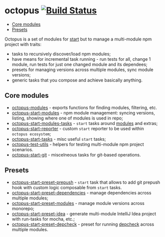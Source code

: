 # octopus [![Build Status](https://img.shields.io/travis/wix/octopus/master.svg?label=build%20status)](https://travis-ci.org/wix/octopus)

<!-- ⛔️ AUTO-GENERATED-CONTENT:START (TOC) -->
- [Core modules](#core-modules)
- [Presets](#presets)
<!-- ⛔️ AUTO-GENERATED-CONTENT:START (TOC) -->
<!-- ⛔️ AUTO-GENERATED-CONTENT:END -->

Octopus is a set of modules for [start](https://github.com/start-runner/start) but to manage a multi-module npm project with traits:
 - tasks to recursively discover/load npm modules;
 - have means for incremental task running - run tests for all, change 1 module, run tests for just one changed module and its dependees;
 - presets for managing versions across multiple modules, sync module versions;
 - generic tasks that you compose and achieve basically anything.

## Core modules

 - [octopus-modules](modules) - exports functions for finding modules, filtering, etc.
 - [octopus-start-modules](start-modules) - npm module management: syncing versions, listing, showing where one of modules is used in repo;
 - [octopus-start-modules-tasks](start-modules-tasks) - `start` tasks around [modules](modules) and extras;
 - [octopus-start-reporter](start-reporter) - custom `start` reporter to be used within `octopus ecosystem`;
 - [octopus-start-tasks](start-tasks) - misc useful `start` tasks;
 - [octopus-test-utils](test-utils) - helpers for testing multi-module npm project scenarios. 
 - [octopus-start-git](startgit) - miscelneous tasks for git-based operations. 

## Presets

 - [octopus-start-preset-prepush](start-preset-prepush) - `start` task that allows to add git prepush hook with custom logic composable from `start` tasks.
 - [octopus-start-preset-dependencies](start-preset-dependencies) - manage dependencies across multiple modules;
 - [octopus-start-preset-modules](start-preset-modules) - manage module versions across monorepo;
 - [octopus-start-preset-idea](start-preset-idea) - generate multi-module IntelliJ Idea project with run-tasks for mocha, etc.; 
 - [octopus-start-preset-depcheck](start-preset-depcheck) - preset for running [depcheck](https://github.com/depcheck/depcheck) across multiple modules.
